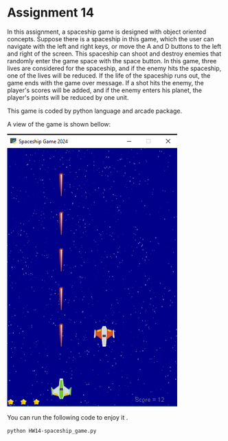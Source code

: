 # Assignment 14 

In this assignment, a spaceship game is designed with object oriented concepts. Suppose there is a spaceship in this game, which the user can navigate with the left and right keys, or move the A and D buttons to the left and right of the screen. This spaceship can shoot and destroy enemies that randomly enter the game space with the space button. In this game, three lives are considered for the spaceship, and if the enemy hits the spaceship, one of the lives will be reduced. If the life of the spaceship runs out, the game ends with the game over message. If a shot hits the enemy, the player's scores will be added, and if the enemy enters his planet, the player's points will be reduced by one unit.

This game is coded by python language and arcade package.

A view of the game is shown bellow:

![Alt text](game.PNG)

You can run the following code to enjoy it . 

```
python HW14-spaceship_game.py
```